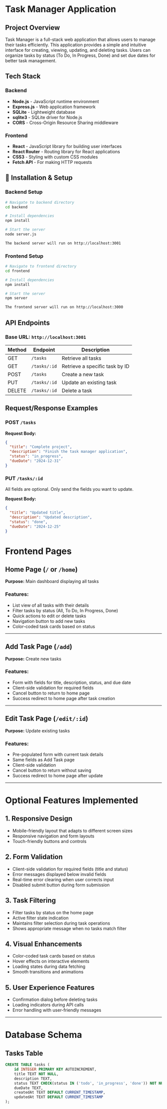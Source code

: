 
# Task Manager Application

## Project Overview

Task Manager is a full-stack web application that allows users to manage their tasks efficiently. This application provides a simple and intuitive interface for creating, viewing, updating, and deleting tasks. Users can organize tasks by status (To Do, In Progress, Done) and set due dates for better task management.

## Tech Stack

### Backend
- **Node.js** - JavaScript runtime environment
- **Express.js** - Web application framework
- **SQLite** - Lightweight database
- **sqlite3** - SQLite driver for Node.js
- **CORS** - Cross-Origin Resource Sharing middleware

### Frontend
- **React** - JavaScript library for building user interfaces
- **React Router** - Routing library for React applications
- **CSS3** - Styling with custom CSS modules
- **Fetch API** - For making HTTP requests


## 🚀 Installation & Setup

### Backend Setup

```bash
# Navigate to backend directory
cd backend

# Install dependencies
npm install

# Start the server
node server.js

The backend server will run on http://localhost:3001

```

### Frontend Setup

```bash
# Navigate to frontend directory
cd frontend

# Install dependencies
npm install

# Start the server
npm server

The frontend server will run on http://localhost:3000
```

## API Endpoints

### Base URL: `http://localhost:3001`

| Method | Endpoint       | Description                  |
|--------|----------------|------------------------------|
| GET    | `/tasks`       | Retrieve all tasks           |
| GET    | `/tasks/:id`   | Retrieve a specific task by ID |
| POST   | `/tasks`       | Create a new task            |
| PUT    | `/tasks/:id`   | Update an existing task      |
| DELETE | `/tasks/:id`   | Delete a task                |

## Request/Response Examples

### POST `/tasks`

**Request Body:**

```json
{
  "title": "Complete project",
  "description": "Finish the task manager application",
  "status": "in_progress",
  "dueDate": "2024-12-31"
}
```

### PUT `/tasks/:id`
All fields are optional. Only send the fields you want to update.

**Request Body:**

```json
{
  "title": "Updated title",
  "description": "Updated description",
  "status": "done",
  "dueDate": "2024-12-25"
}

```

# Frontend Pages

## Home Page (`/` or `/home`)
**Purpose:** Main dashboard displaying all tasks

### Features:
- List view of all tasks with their details
- Filter tasks by status (All, To Do, In Progress, Done)
- Quick actions to edit or delete tasks
- Navigation button to add new tasks
- Color-coded task cards based on status

---

## Add Task Page (`/add`)
**Purpose:** Create new tasks

### Features:
- Form with fields for title, description, status, and due date
- Client-side validation for required fields
- Cancel button to return to home page
- Success redirect to home page after task creation

---

## Edit Task Page (`/edit/:id`)
**Purpose:** Update existing tasks

### Features:
- Pre-populated form with current task details
- Same fields as Add Task page
- Client-side validation
- Cancel button to return without saving
- Success redirect to home page after update

---

# Optional Features Implemented

## 1. Responsive Design
- Mobile-friendly layout that adapts to different screen sizes
- Responsive navigation and form layouts
- Touch-friendly buttons and controls

## 2. Form Validation
- Client-side validation for required fields (title and status)
- Error messages displayed below invalid fields
- Real-time error clearing when user corrects input
- Disabled submit button during form submission

## 3. Task Filtering
- Filter tasks by status on the home page
- Active filter state indication
- Maintains filter selection during task operations
- Shows appropriate message when no tasks match filter

## 4. Visual Enhancements
- Color-coded task cards based on status
- Hover effects on interactive elements
- Loading states during data fetching
- Smooth transitions and animations

## 5. User Experience Features
- Confirmation dialog before deleting tasks
- Loading indicators during API calls
- Error handling with user-friendly messages

---

# Database Schema

## Tasks Table

```sql
CREATE TABLE tasks (
    id INTEGER PRIMARY KEY AUTOINCREMENT,
    title TEXT NOT NULL,
    description TEXT,
    status TEXT CHECK(status IN ('todo', 'in_progress', 'done')) NOT NULL,
    dueDate TEXT,
    createdAt TEXT DEFAULT CURRENT_TIMESTAMP,
    updatedAt TEXT DEFAULT CURRENT_TIMESTAMP
);
```

